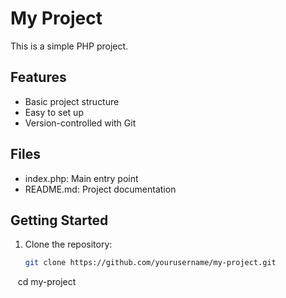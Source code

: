 # My Project

This is a simple PHP project.

## Features

- Basic project structure
- Easy to set up
- Version-controlled with Git

## Files

- index.php: Main entry point
- README.md: Project documentation

## Getting Started

1. Clone the repository:
   ```bash
   git clone https://github.com/yourusername/my-project.git
   cd my-project
